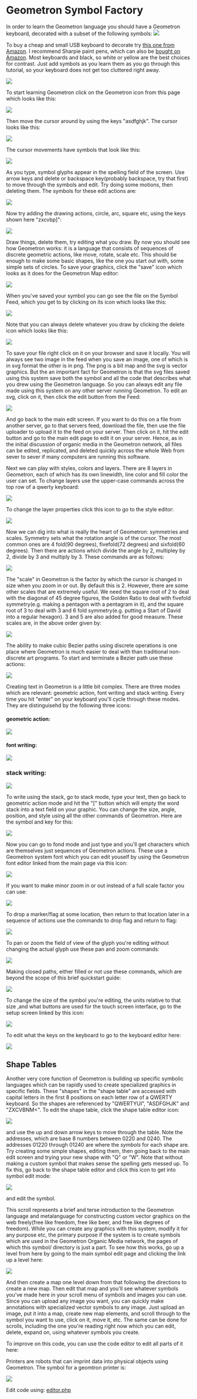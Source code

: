 # Geometron Symbol Factory


In order to learn the Geometron language you should have a Geometron keyboard, decorated with a subset of the following symbols:
![](iconsymbols/keyboard.svg)

To buy a cheap and small USB keyboard to decorate try [this one from Amazon](https://www.amazon.com/gp/product/B01IQL2VCE/).  I recommend Sharpie paint pens, which can also be [bought on Amazon](https://www.amazon.com/Sharpie-37371PP-Oil-Based-Markers-Assorted/dp/B000GOYAPQ/).  Most keyboards and black, so white or yellow are the best choices for contrast.  Just add symbols as you learn them as you go through this tutorial, so your keyboard does not get too cluttered right away.  

![](https://i.imgur.com/TZL7RmL.jpg)

To start learning Geometron click on the Geometron icon from this page which looks like this:

[![](iconsymbols/geometron.svg)](index.html)

Then move the cursor around by using the keys "asdfghjk".  The cursor looks like this:

![](iconsymbols/cursor.svg)

 The cursor movements have symbols that look like this:

![](iconsymbols/cursormovements.svg)

As you type, symbol glyphs appear in the spelling field of the screen. Use arrow keys and delete or backspace key(probably backspace, try that first) to move through the symbols and edit.  Try doing some motions, then deleting them. The symbols for these edit actions are:

![](iconsymbols/arrowdeletesymbols.svg)

Now try adding the drawing actions, circle, arc, square etc, using the keys shown here "zxcvbp]\":

![](iconsymbols/drawingsymbols.svg)

Draw things, delete them, try editing what you draw.  By now you should see how Geometron works: it is a language that consists of sequences of discrete geometric actions, like move, rotate, scale etc.  This should be enough to make some basic shapes, like the one you start out with, some simple sets of circles.  To save your graphics, click the "save" icon which looks as it does for the Geometron Map editor:

![](iconsymbols/save.svg)

When you've saved your symbol you can go see the file on the Symbol Feed, which you get to by clicking on its icon which looks like this:

![](iconsymbols/feed.svg)

Note that you can always delete whatever you draw by clicking the delete icon which looks like this:

![](iconsymbols/delete.svg)

To save your file right click on it on your browser and save it locally. You will always see two image in the feed when you save an image, one of which is in svg format the other is in png.  The png is a bit map and the svg is vector graphics.  But the an important fact for Geometron is that the svg files saved using this system save both the symbol and all the code that describes what you drew using the Geometron language.  So you can always edit any file made using this system on any other server running Geometron.  To edit an svg, click on it, then click the edit button from the Feed:

![](iconsymbols/edit.svg)

And go back to the main edit screen.  If you want to do this on a file from another server, go to that servers feed, download the file, then use the file uploader to upload it to the feed on your server.  Then click on it, hit the edit button and go to the main edit page to edit it on your server.  Hence, as in the initial discussion of organic media in the Geometron network, all files can be edited, replicated, and deleted quickly across the whole Web from sever to sever if many computers are running this software.  

Next we can play with styles, colors and layers.  There are 8 layers in Geometron, each of which has its own linewidth, line color and fill color the user can set.  To change layers use the upper-case commands across the top row of a qwerty keyboard:

![](iconsymbols/colorlayers.svg)

To change the layer properties click this icon to go to the style editor:

![](iconsymbols/style.svg)

Now we can dig into what is really the heart of Geometron: symmetries and scales.  Symmetry sets what the rotation angle is of the cursor.  The most common ones are 4 fold(90 degrees), fivefold(72 degrees) and sixfold(60 degrees).  Then there are actions which divide the angle by 2, multipley by 2, divide by 3 and multiply by 3.  These commands are as follows:

![](iconsymbols/symmetrysymbols.svg)

The "scale" in Geometron is the factor by which the cursor is changed in size when you zoom in or out.  By default this is 2.  However, there are some other scales that are extremely useful.  We need the square root of 2 to deal with the diagonal of 45 degree figures, the Golden Ratio to deal with fivefold symmetry(e.g. making a pentagon with a pentagram in it), and the square root of 3 to deal with 3 and 6 fold symmetry(e.g. putting a Start of David into a regular hexagon).  3 and 5 are also added for good measure.  These scales are, in the above order given by:

![](iconsymbols/scalesymbols.svg)

The ability to make cubic Bezier paths using discrete operations is one place where Geometron is much easier to deal with than traditional non-discrete art programs.  To start and terminate a Bezier path use these actions:

![](iconsymbols/beziersymbols.svg)

Creating text in Geometron is a little bit complex.  There are three modes which are relevant: geometric action, font writing and stack writing.  Every time you hit "enter" on your keyboard you'll cycle through these modes.  They are distinguisehd by the following three icons:

#### geometric action:
![](iconsymbols/cursor.svg)
#### font writing:
![](iconsymbols/abcfont.svg)
### stack writing:
![](iconsymbols/abcstack.svg)

To write using the stack, go to stack mode, type your text, then go back to geometric action mode and hit the "[" button which will empty the word stack into a text field on your graphic. You can change the size, angle, position, and style using all the other commands of Geometron.  Here are the symbol and key for this:

![](iconsymbols/abcfontsymbol.svg)

Now you can go to fond mode and just type and you'll get characters which are themselves just sequences of Geometron actions.  These use a Geometron system font which you can edit youself by using the Geometron font editor linked from the main page via this icon:

![](iconsymbols/fonteditor.svg)

If you want to make minor zoom in or out instead of a full scale factor you can use:

![](iconsymbols/minorzoomsymbols.svg)

To drop a marker/flag at some location, then return to that location later in a sequence of actions use the commands to drop flag and return to flag:

![](iconsymbols/flagsymbols.svg)

To pan or zoom the field of view of the glyph you're editing without changing the actual glyph use these pan and zoom commands:

![](iconsymbols/panzoom.svg)

Making closed paths, either filled or not use these commands, which are beyond the scope of this brief quickstart guide:

![](iconsymbols/pathsymbols.svg)

To change the size of the symbol you're editing, the units relative to that size ,and what buttons are used for the touch screen interface, go to the setup screen linked by this icon:

![](iconsymbols/setup.svg)

To edit what the keys on the keyboard to go to the keyboard editor here:

![](iconsymbols/keyboardicon.svg)

## Shape Tables

Another very core function of Geometron is building up specific symbolic languages which can be rapidly used to create specialized graphics in specific fields.  These "shapes" in the "shape table" are accessed with capital letters in the first 8 positions on each letter row of a QWERTY keyboard.  So the shapes are referenced by "QWERTYUI", "ASDFGHJK" and "ZXCVBNM<".  To edit the shape table, click the shape table editor icon:

![](iconsymbols/table.svg)
 
and use the up and down arrow keys to move through the table.  Note the addresses, which are base 8 numbers between 0220 and 0240.  The addresses 01220 through 01240 are where the *symbols* for each shape are.  Try creating some simple shapes, editing them, then going back to the main edit screen and trying your new shape with "Q" or "W".  Note that without making a custom symbol that makes sense the spelling gets messed up.  To fix this, go back to the shape table editor and click this icon to get into symbol edit mode:

![](iconsymbols/symbolmode.svg)

and edit the symbol.  

This scroll represents a brief and terse introduction to the Geometron language and metalanguage for constructing custom vector graphics on the web freely(free like freedom, free like beer, and free like degrees of freedom).  While you can create any graphics with this system, modify it for any purpose etc, the primary purpose if the system is to create symbols which are used in the Geometron Organic Media network, the pages of which this symbol/ directory is just a part.  To see how this works, go up a level from here by going to the main symbol edit page and clicking the link up a level here:

![](iconsymbols/uplink.svg)

And then create a map one level down from that following the directions to create a new map.  Then edit that map and you'll see whatever symbols you've made here in your scroll menu of symbols and images you can use.  Since you can upload any image you want, you can quickly make annotations with specialized vector symbols to any image.  Just upload an image, put it into a map, create new map elements, and scroll through to the symbol you want to use, click on it, move it, etc.  The same can be done for scrolls, including the one you're reading right now which you can edit, delete, expand on, using whatever symbols you create.

To improve on this code, you can use the code editor to edit all parts of it here:

Printers are robots that can imprint data into physical objects using Geometron.  The symbol for a geomtron printer is:

![](http://localhost:8000/symbol/iconsymbols/printer.svg)


Edit code using: [editor.php](editor.php)

